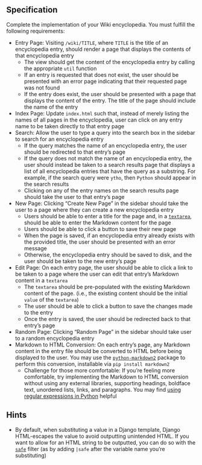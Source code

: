 ## Specification

Complete the implementation of your Wiki encyclopedia. You must fulfill the following requirements:

- Entry Page: Visiting `/wiki/TITLE`, where `TITLE` is the title of an encyclopedia entry, should render a page that displays the contents of that encyclopedia entry
  - The view should get the content of the encyclopedia entry by calling the appropriate `util` function
  - If an entry is requested that does not exist, the user should be presented with an error page indicating that their requested page was not found
  - If the entry does exist, the user should be presented with a page that displays the content of the entry. The title of the page should include the name of the entry
- Index Page: Update `index.html` such that, instead of merely listing the names of all pages in the encyclopedia, user can click on any entry name to be taken directly to that entry page
- Search: Allow the user to type a query into the search box in the sidebar to search for an encyclopedia entry
  - If the query matches the name of an encyclopedia entry, the user should be redirected to that entry’s page
  - If the query does not match the name of an encyclopedia entry, the user should instead be taken to a search results page that displays a list of all encyclopedia entries that have the query as a substring. For example, if the search query were `ytho`, then `Python` should appear in the search results
  - Clicking on any of the entry names on the search results page should take the user to that entry’s page
- New Page: Clicking “Create New Page” in the sidebar should take the user to a page where they can create a new encyclopedia entry
  - Users should be able to enter a title for the page and, in a [`textarea`](https://www.w3schools.com/tags/tag_textarea.asp), should be able to enter the Markdown content for the page
  - Users should be able to click a button to save their new page
  - When the page is saved, if an encyclopedia entry already exists with the provided title, the user should be presented with an error message
  - Otherwise, the encyclopedia entry should be saved to disk, and the user should be taken to the new entry’s page
- Edit Page: On each entry page, the user should be able to click a link to be taken to a page where the user can edit that entry’s Markdown content in a `textarea`
  - The `textarea` should be pre-populated with the existing Markdown content of the page. (i.e., the existing content should be the initial `value` of the `textarea`)
  - The user should be able to click a button to save the changes made to the entry
  - Once the entry is saved, the user should be redirected back to that entry’s page
- Random Page: Clicking “Random Page” in the sidebar should take user to a random encyclopedia entry
- Markdown to HTML Conversion: On each entry’s page, any Markdown content in the entry file should be converted to HTML before being displayed to the user. You may use the [`python-markdown2`](https://github.com/trentm/python-markdown2) package to perform this conversion, installable via `pip install markdown2`
  - Challenge for those more comfortable: If you’re feeling more comfortable, try implementing the Markdown to HTML conversion without using any external libraries, supporting headings, boldface text, unordered lists, links, and paragraphs. You may find [using regular expressions in Python](https://docs.python.org/3/howto/regex.html) helpful

## Hints

- By default, when substituting a value in a Django template, Django HTML-escapes the value to avoid outputting unintended HTML. If you want to allow for an HTML string to be outputted, you can do so with the [`safe`](https://docs.djangoproject.com/en/4.0/ref/templates/builtins/#safe) filter (as by adding `|safe` after the variable name you’re substituting)
